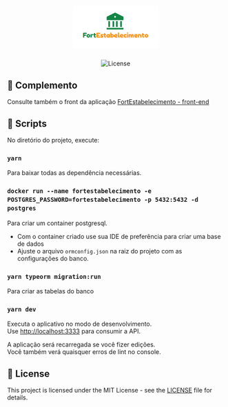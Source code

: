 <h1 align="center">
	<img alt="FortEstabelecimento" src=".github/logo.png" width="200px" />
</h1>

<p align="center">
  <img alt="License" src="https://img.shields.io/badge/license-MIT-%2304D361">
</p>

## 🔗 Complemento

Consulte também o front da aplicação [FortEstabelecimento - front-end](https://github.com/abraaofaco/fort-estabelecimento-web)

## 📝 Scripts

No diretório do projeto, execute:

### `yarn`

Para baixar todas as dependência necessárias.

### `docker run --name fortestabelecimento -e POSTGRES_PASSWORD=fortestabelecimento -p 5432:5432 -d postgres`

Para criar um container postgresql.

- Com o container criado use sua IDE de preferência para criar uma base de dados
- Ajuste o arquivo `ormconfig.json` na raiz do projeto com as configurações do banco.

### `yarn typeorm migration:run`

Para criar as tabelas do banco

### `yarn dev`

Executa o aplicativo no modo de desenvolvimento.\
Use [http://localhost:3333](http://localhost:3333) para consumir a API.

A aplicação será recarregada se você fizer edições.\
Você também verá quaisquer erros de lint no console.

## 📝 License

This project is licensed under the MIT License - see the [LICENSE](LICENSE) file for details.
